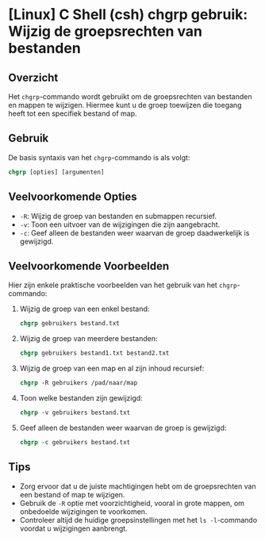 # [Linux] C Shell (csh) chgrp gebruik: Wijzig de groepsrechten van bestanden

## Overzicht
Het `chgrp`-commando wordt gebruikt om de groepsrechten van bestanden en mappen te wijzigen. Hiermee kunt u de groep toewijzen die toegang heeft tot een specifiek bestand of map.

## Gebruik
De basis syntaxis van het `chgrp`-commando is als volgt:

```csh
chgrp [opties] [argumenten]
```

## Veelvoorkomende Opties
- `-R`: Wijzig de groep van bestanden en submappen recursief.
- `-v`: Toon een uitvoer van de wijzigingen die zijn aangebracht.
- `-c`: Geef alleen de bestanden weer waarvan de groep daadwerkelijk is gewijzigd.

## Veelvoorkomende Voorbeelden
Hier zijn enkele praktische voorbeelden van het gebruik van het `chgrp`-commando:

1. Wijzig de groep van een enkel bestand:
   ```csh
   chgrp gebruikers bestand.txt
   ```

2. Wijzig de groep van meerdere bestanden:
   ```csh
   chgrp gebruikers bestand1.txt bestand2.txt
   ```

3. Wijzig de groep van een map en al zijn inhoud recursief:
   ```csh
   chgrp -R gebruikers /pad/naar/map
   ```

4. Toon welke bestanden zijn gewijzigd:
   ```csh
   chgrp -v gebruikers bestand.txt
   ```

5. Geef alleen de bestanden weer waarvan de groep is gewijzigd:
   ```csh
   chgrp -c gebruikers bestand.txt
   ```

## Tips
- Zorg ervoor dat u de juiste machtigingen hebt om de groepsrechten van een bestand of map te wijzigen.
- Gebruik de `-R` optie met voorzichtigheid, vooral in grote mappen, om onbedoelde wijzigingen te voorkomen.
- Controleer altijd de huidige groepsinstellingen met het `ls -l`-commando voordat u wijzigingen aanbrengt.